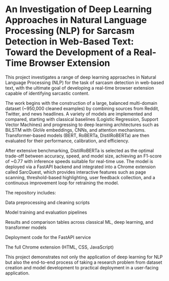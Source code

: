 # An Investigation of Deep Learning Approaches in Natural Language Processing (NLP)  for Sarcasm Detection in Web-Based Text: Toward the Development of a Real-Time Browser Extension
This project investigates a range of deep learning approaches in Natural Language Processing (NLP) for the task of sarcasm detection in web-based text, with the ultimate goal of developing a real-time browser extension capable of identifying sarcastic content.

The work begins with the construction of a large, balanced multi-domain dataset (~950,000 cleaned examples) by combining sources from Reddit, Twitter, and news headlines. A variety of models are implemented and compared, starting with classical baselines (Logistic Regression, Support Vector Machines) and progressing to deep learning architectures such as BiLSTM with GloVe embeddings, CNNs, and attention mechanisms. Transformer-based models (BERT, RoBERTa, DistilRoBERTa) are then evaluated for their performance, calibration, and efficiency.

After extensive benchmarking, DistilRoBERTa is selected as the optimal trade-off between accuracy, speed, and model size, achieving an F1-score of ~0.77 with inference speeds suitable for real-time use. The model is deployed via a FastAPI backend and integrated into a Chrome extension called SarcQuest, which provides interactive features such as page scanning, threshold-based highlighting, user feedback collection, and a continuous improvement loop for retraining the model.

The repository includes:

Data preprocessing and cleaning scripts

Model training and evaluation pipelines

Results and comparison tables across classical ML, deep learning, and transformer models

Deployment code for the FastAPI service

The full Chrome extension (HTML, CSS, JavaScript)

This project demonstrates not only the application of deep learning for NLP but also the end-to-end process of taking a research problem from dataset creation and model development to practical deployment in a user-facing application.
